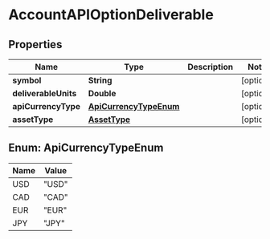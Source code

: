 # AccountAPIOptionDeliverable

## Properties
Name | Type | Description | Notes
------------ | ------------- | ------------- | -------------
**symbol** | **String** |  |  [optional]
**deliverableUnits** | **Double** |  |  [optional]
**apiCurrencyType** | [**ApiCurrencyTypeEnum**](#ApiCurrencyTypeEnum) |  |  [optional]
**assetType** | [**AssetType**](AssetType.md) |  |  [optional]

<a name="ApiCurrencyTypeEnum"></a>
## Enum: ApiCurrencyTypeEnum
Name | Value
---- | -----
USD | &quot;USD&quot;
CAD | &quot;CAD&quot;
EUR | &quot;EUR&quot;
JPY | &quot;JPY&quot;
